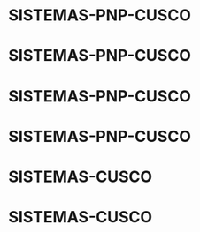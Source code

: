 # SISTEMAS-PNP-CUSCO
# SISTEMAS-PNP-CUSCO
# SISTEMAS-PNP-CUSCO
# SISTEMAS-PNP-CUSCO
# SISTEMAS-CUSCO
# SISTEMAS-CUSCO
